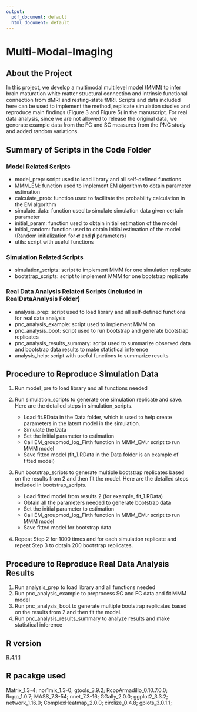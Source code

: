 ```yaml
---
output:
  pdf_document: default
  html_document: default
---
```

# Multi-Modal-Imaging

## About the Project
In this project, we develop a multimodal multilevel model (MMM) to infer brain maturation white matter structural connection and intrinsic functional connection from dMRI and resting-state fMRI. Scripts and data included here can be used to implement the method, replicate simulation studies and reproduce main findings (Figure 3 and Figure 5) in the manuscript. For real data analysis, since we are not allowed to release the original data, we generate example data from the FC and SC measures from the PNC study and added random variations.

## Summary of Scripts in the Code Folder

### Model Related Scripts
+ model\_prep: script used to load library and all self-defined functions
+ MMM\_EM: function used to implement EM algorithm to obtain parameter estimation
+ calculate\_prob: function used to facilitate the probability calculation in the EM algorithm
+ simulate\_data: function used to simulate simulation data given certain parameter
+ initial\_param: function used to obtain initial estimation of the model 
+ initial\_random: function used to obtain initial estimation of the model (Random initialization for **$\alpha$** and **$\beta$** parameters)
+ utils: script with useful functions

### Simulation Related Scripts
+ simulation\_scripts: script to implement MMM for one simulation replicate
+ bootstrap\_scripts: script to implement MMM for one bootstrap replicate

### Real Data Analysis Related Scripts (included in RealDataAnalysis Folder)
+ analysis_prep: script used to load library and all self-defined functions for real data analysis
+ pnc_analysis_example: script used to implement MMM on 
+ pnc_analysis_boot: script used to run bootstrap and generate bootstrap replicates
+ pnc_analysis_results_summary: script used to summarize observed data and bootstrap data results to make statistical inference
+ analysis_help: script with useful functions to summarize results

## Procedure to Reproduce Simulation Data

1. Run model\_pre to load library and all functions needed
2. Run simulation\_scripts to generate one simulation replicate and save. Here are the detailed steps in simulation\_scripts.
   
   + Load fit.RData in the Data folder, which is used to help create parameters in the latent model in the simulation.
   + Simulate the Data
   + Set the initial parameter to estimation
   + Call EM_groupmod_log_Firth function in MMM_EM.r script to run MMM model
   + Save fitted model (fit_1.RData in the Data folder is an example of fitted model)
   
3. Run bootstrap\_scripts to generate multiple bootstrap replicates based on the results from 2 and then fit the model. Here are the detailed steps included in bootstrap\_scripts.

   + Load fitted model from results 2 (for example, fit_1.RData) 
   + Obtain all the parameters needed to generate bootstrap data
   + Set the initial parameter to estimation
   + Call EM_groupmod_log_Firth function in MMM_EM.r script to run MMM model
   + Save fitted model for bootstrap data
   
4. Repeat Step 2 for 1000 times and for each simulation replicate and repeat Step 3 to obtain 200 bootstrap replicates.

## Procedure to Reproduce Real Data Analysis Results

1. Run analysis\_prep to load library and all functions needed
2. Run pnc\_analysis\_example to preprocess SC and FC data and fit MMM model
3. Run pnc\_analysis\_boot to generate multiple bootstrap replicates based on the results from 2 and then fit the model. 
4. Run pnc\_analysis\_results\_summary to analyze results and make statistical inference

## R version
R.4.1.1

## R pacakge used
Matrix_1.3-4; nor1mix_1.3-0; gtools_3.9.2; RcppArmadillo_0.10.7.0.0; Rcpp_1.0.7; MASS_7.3-54; nnet_7.3-16;
GGally_2.0.0; ggplot2_3.3.2; network_1.16.0; ComplexHeatmap_2.0.0; circlize_0.4.8; gplots_3.0.1.1;
